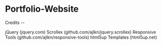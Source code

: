 # Portfolio-Website
 




Credits --

jQuery (jquery.com)
Scrollex (github.com/ajlkn/jquery.scrollex)
Responsive Tools (github.com/ajlkn/responsive-tools)
html5up Templates (html5up.net)